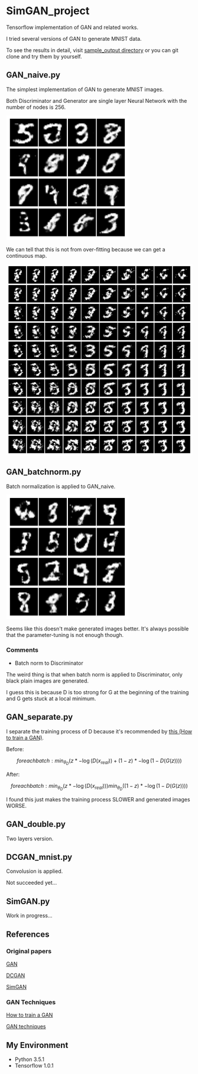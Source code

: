 # SimGAN_project

Tensorflow implementation of GAN and related works.

I tried several versions of GAN to generate MNIST data.

To see the results in detail, visit 
[sample_output directory](https://github.com/RyoMazda/SimGAN_project/tree/master/sample_output) 
or you can git clone and try them by yourself.

## GAN_naive.py

The simplest implementation of GAN to generate MNIST images.

Both Discriminator and Generator are single layer Neural Network with the number of nodes is 256.

![GAN_naive](/sample_images/GAN_naive.png)

We can tell that this is not from over-fitting because we can get a continuous map.

![GAN_naive](/sample_images/GAN_naive_2Dmap.png)


## GAN_batchnorm.py

Batch normalization is applied to GAN_naive.

![GAN_naive](/sample_images/GAN_bn.png)

Seems like this doesn't make generated images better.
It's always possible that the parameter-tuning is not enough though.


### Comments

* Batch norm to Discriminator

The weird thing is that when batch norm is applied to Discriminator, only black plain images are generated.

I guess this is because D is too strong for G at the beginning of the training and G gets stuck at a local minimum.


## GAN_separate.py

I separate the training process of D
because it's recommended by
[this (How to train a GAN)](https://github.com/soumith/ganhacks).

Before:
```math
for each batch:
    min_{\theta_D} \left( z * - \log (D(x_{real})) + (1-z) * - \log (1 - D(G(z))) \right)
```

After:
```math
for each batch:
    min_{\theta_D} \left( z * - \log (D(x_{real})) \right)
    min_{\theta_D} \left( (1-z) * - \log (1 - D(G(z))) \right)
```

I found this just makes the training process SLOWER and generated images WORSE.




## GAN_double.py

Two layers version.



## DCGAN_mnist.py

Convolusion is applied.

Not succeeded yet...


## SimGAN.py

Work in progress...


## References

### Original papers

[GAN](https://arxiv.org/abs/1406.2661)

[DCGAN](https://arxiv.org/abs/1511.06434)

[SimGAN](https://arxiv.org/abs/1612.07828)


### GAN Techniques

[How to train a GAN](https://github.com/soumith/ganhacks)

[GAN techniques](https://arxiv.org/abs/1606.03498)


## My Environment

* Python 3.5.1
* Tensorflow 1.0.1
